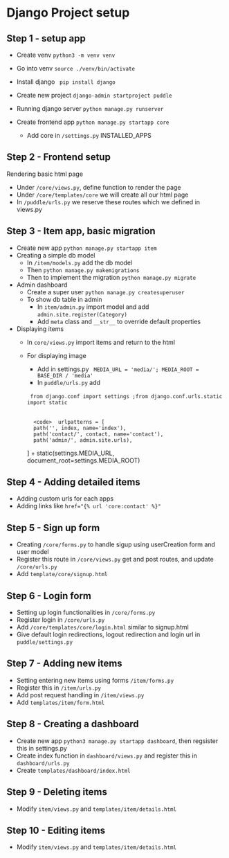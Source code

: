 # Django Project setup

## Step 1 - setup app
- Create venv
```python3 -m venv venv```
- Go into venv 
```source ./venv/bin/activate```
- Install django
``` pip install django```

- Create new project
```django-admin startproject puddle```

- Running django server 
```python manage.py runserver```

- Create frontend app
```python manage.py startapp core```
    - Add core in ```/settings.py``` INSTALLED_APPS

## Step 2 - Frontend setup
Rendering basic html page
* Under ```/core/views.py```, define function to render the page
* Under ```/core/templates/core``` we will create all our html page
* In ```/puddle/urls.py``` we reserve these routes which we defined in views.py

## Step 3 - Item app, basic migration
* Create new app ```python manage.py startapp item```
* Creating a simple db model
    * In ```/item/models.py``` add the db model
    * Then ```python manage.py makemigrations```
    * Then to implement the migration ```python manage.py migrate```
* Admin dashboard 
    * Create a super user ```python manage.py createsuperuser```
    * To show db table in admin 
        * In ```item/admin.py``` import model and add ```admin.site.register(Category)```
        * Add ```meta``` class and ```__str__``` to override default properties
* Displaying items
    * In ```core/views.py``` import items and return to the html
    * For displaying image
        * Add in settings.py ``` MEDIA_URL = 'media/';
                MEDIA_ROOT = BASE_DIR / 'media'``` 
        * In ```puddle/urls.py``` add 
        <br>
       <code> from django.conf import settings ;from django.conf.urls.static import static </code>
       <br>
       <br>

            <code>  urlpatterns = [
            path('', index, name='index'),
            path('contact/', contact, name='contact'),
            path('admin/', admin.site.urls),
        ] + static(settings.MEDIA_URL, document_root=settings.MEDIA_ROOT) </code>

## Step 4 - Adding detailed items
* Adding custom urls for each apps
* Adding links like ```href="{% url 'core:contact' %}"```

## Step 5 - Sign up form
* Creating ```/core/forms.py``` to handle sigup using userCreation form and user model
* Register this route in ```/core/views.py``` get and post routes, and update ```/core/urls.py```
* Add ```template/core/signup.html```

## Step 6 - Login form
* Setting up login functionalities in ```/core/forms.py```
* Register login in ```/core/urls.py```
* Add ```/core/templates/core/login.html``` similar to signup.html
* Give default login redirections, logout redirection and login url in ```puddle/settings.py``` 

## Step 7 - Adding new items
* Setting entering new items using forms ```/item/forms.py```
* Register this in ```/item/urls.py```
* Add post request handling in ```/item/views.py```
* Add ```templates/item/form.html```     

## Step 8 - Creating a dashboard
* Create new app ```python3 manage.py startapp dashboard```, then regsister this in settings.py
* Create index function in ```dashboard/views.py``` and register this in ```dashboard/urls.py```
* Create ```templates/dashboard/index.html``` 

## Step 9 - Deleting items
* Modify ```item/views.py``` and ```templates/item/details.html```

## Step 10 - Editing items
* Modify ```item/views.py``` and ```templates/item/details.html```

